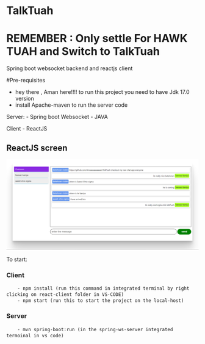 # TalkTuah
# REMEMBER : Only settle For HAWK TUAH and Switch to TalkTuah
Spring boot websocket backend and reactjs client

#Pre-requisites
- hey there , Aman here!!!! to run this project you need to have Jdk 17.0 version
- install Apache-maven to run the server code

Server:
    - Spring boot Websocket - JAVA

Client
    - ReactJS

## ReactJS screen

![Chat screen](img/chat_screen.png "Chat screen")

To start:
    
### Client
        - npm install (run this command in integrated terminal by right clicking on react-client folder in VS-CODE)
        - npm start (run this to start the project on the local-host)
    
### Server
        - mvn spring-boot:run (in the spring-ws-server integrated termoinal in vs code)
